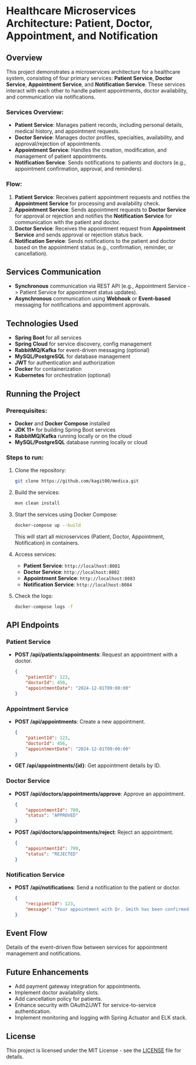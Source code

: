 # Healthcare Microservices Architecture: Patient, Doctor, Appointment, and Notification

## Overview
This project demonstrates a microservices architecture for a healthcare system, consisting of four primary services: **Patient Service**, **Doctor Service**, **Appointment Service**, and **Notification Service**. These services interact with each other to handle patient appointments, doctor availability, and communication via notifications.

### Services Overview:
- **Patient Service**: Manages patient records, including personal details, medical history, and appointment requests.
- **Doctor Service**: Manages doctor profiles, specialties, availability, and approval/rejection of appointments.
- **Appointment Service**: Handles the creation, modification, and management of patient appointments.
- **Notification Service**: Sends notifications to patients and doctors (e.g., appointment confirmation, approval, and reminders).

### Flow:
1. **Patient Service**: Receives patient appointment requests and notifies the **Appointment Service** for processing and availability check.
2. **Appointment Service**: Sends appointment requests to **Doctor Service** for approval or rejection and notifies the **Notification Service** for communication with the patient and doctor.
3. **Doctor Service**: Receives the appointment request from **Appointment Service** and sends approval or rejection status back.
4. **Notification Service**: Sends notifications to the patient and doctor based on the appointment status (e.g., confirmation, reminder, or cancellation).

## Services Communication
- **Synchronous** communication via REST API (e.g., Appointment Service -> Patient Service for appointment status updates).
- **Asynchronous** communication using **Webhook** or **Event-based** messaging for notifications and appointment approvals.

## Technologies Used
- **Spring Boot** for all services
- **Spring Cloud** for service discovery, config management
- **RabbitMQ/Kafka** for event-driven messaging (optional)
- **MySQL/PostgreSQL** for database management
- **JWT** for authentication and authorization
- **Docker** for containerization
- **Kubernetes** for orchestration (optional)

## Running the Project

### Prerequisites:
- **Docker** and **Docker Compose** installed
- **JDK 11+** for building Spring Boot services
- **RabbitMQ/Kafka** running locally or on the cloud
- **MySQL/PostgreSQL** database running locally or cloud

### Steps to run:
1. Clone the repository:
    ```bash
    git clone https://github.com/kagit00/medica.git
    
    ```
2. Build the services:
    ```bash
    mvn clean install
    ```
3. Start the services using Docker Compose:
    ```bash
    docker-compose up --build
    ```
    This will start all microservices (Patient, Doctor, Appointment, Notification) in containers.
4. Access services:
    - **Patient Service**: `http://localhost:8081`
    - **Doctor Service**: `http://localhost:8082`
    - **Appointment Service**: `http://localhost:8083`
    - **Notification Service**: `http://localhost:8084`

5. Check the logs:
    ```bash
    docker-compose logs -f
    ```

## API Endpoints

### Patient Service
- **POST /api/patients/appointments**: Request an appointment with a doctor.
    ```json
    {
        "patientId": 123,
        "doctorId": 456,
        "appointmentDate": "2024-12-01T09:00:00"
    }
    ```

### Appointment Service
- **POST /api/appointments**: Create a new appointment.
    ```json
    {
        "patientId": 123,
        "doctorId": 456,
        "appointmentDate": "2024-12-01T09:00:00"
    }
    ```
- **GET /api/appointments/{id}**: Get appointment details by ID.

### Doctor Service
- **POST /api/doctors/appointments/approve**: Approve an appointment.
    ```json
    {
        "appointmentId": 789,
        "status": "APPROVED"
    }
    ```
- **POST /api/doctors/appointments/reject**: Reject an appointment.
    ```json
    {
        "appointmentId": 789,
        "status": "REJECTED"
    }
    ```

### Notification Service
- **POST /api/notifications**: Send a notification to the patient or doctor.
    ```json
    {
        "recipientId": 123,
        "message": "Your appointment with Dr. Smith has been confirmed for 2024-12-01 at 9:00 AM."
    }
    ```

## Event Flow
Details of the event-driven flow between services for appointment management and notifications.

## Future Enhancements
- Add payment gateway integration for appointments.
- Implement doctor availability slots.
- Add cancellation policy for patients.
- Enhance security with OAuth2/JWT for service-to-service authentication.
- Implement monitoring and logging with Spring Actuator and ELK stack.

## License
This project is licensed under the MIT License - see the [LICENSE](LICENSE) file for details.
